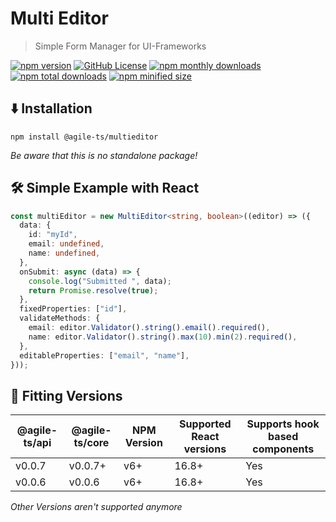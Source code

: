 # Multi Editor

> Simple Form Manager for UI-Frameworks

<a href="https://npm.im/@agile-ts/multieditor">
  <img src="https://img.shields.io/npm/v/@agile-ts/multieditor.svg" alt="npm version"></a>
 <a href="https://github.com/agile-ts/agile">
  <img src="https://img.shields.io/github/license/agile-ts/agile.svg" alt="GitHub License"></a>
<a href="https://npm.im/@agile-ts/multieditor">
  <img src="https://img.shields.io/npm/dm/@agile-ts/multieditor.svg" alt="npm monthly downloads"></a>
<a href="https://npm.im/@agile-ts/multieditor">
  <img src="https://img.shields.io/npm/dt/@agile-ts/multieditor.svg" alt="npm total downloads"></a>
<a href="https://npm.im/@agile-ts/multieditor">
  <img src="https://img.shields.io/bundlephobia/min/@agile-ts/multieditor.svg" alt="npm minified size"></a>
  
  ## ⬇️ Installation
  ```
  npm install @agile-ts/multieditor
  ```
  _Be aware that this is no standalone package!_
  
  ## 🛠 Simple Example with React
```ts
const multiEditor = new MultiEditor<string, boolean>((editor) => ({
  data: {
    id: "myId",
    email: undefined,
    name: undefined,
  },
  onSubmit: async (data) => {
    console.log("Submitted ", data);
    return Promise.resolve(true);
  },
  fixedProperties: ["id"],
  validateMethods: {
    email: editor.Validator().string().email().required(),
    name: editor.Validator().string().max(10).min(2).required(),
  },
  editableProperties: ["email", "name"],
}));
```
  
  
  ## 🔑 Fitting Versions
  | @agile-ts/api   | @agile-ts/core          | NPM Version              | Supported React versions | Supports hook based components    |
  | --------------- | ----------------------- | ------------------------ | -------------------------|---------------------------------- |
  | v0.0.7          | v0.0.7+                 | v6+                      | 16.8+                    | Yes                               |
  | v0.0.6          | v0.0.6                  | v6+                      | 16.8+                    | Yes                               | 
  _Other Versions aren't supported anymore_
